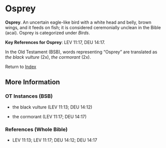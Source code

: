 # Osprey
**Osprey**. 
An uncertain eagle-like bird with a white head and belly, brown wings, and it feeds on fish; it is considered ceremonially unclean in the Bible (acai). 
Osprey is categorized under _Birds_. 


**Key References for Osprey**: 
LEV 11:17, DEU 14:17. 


In the Old Testament (BSB), words representing “Osprey” are translated as 
*the black vulture* (2x), *the cormorant* (2x). 




Return to [Index](00-Index.md)

## More Information

### OT Instances (BSB)

* the black vulture (LEV 11:13; DEU 14:12)

* the cormorant (LEV 11:17; DEU 14:17)



### References (Whole Bible)

* LEV 11:13; LEV 11:17; DEU 14:12; DEU 14:17



